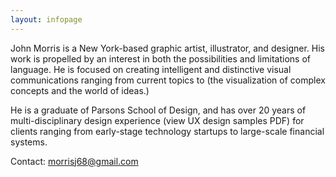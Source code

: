 ```yaml
---
layout: infopage
---
```

John Morris is a New York-based graphic artist, illustrator, and designer. His work is propelled by an interest in both the possibilities and limitations of language. He is focused on creating intelligent and distinctive visual communications ranging from current topics to (the visualization of complex concepts and the world of ideas.) 

He is a graduate of Parsons School of Design, and has over 20 years of multi-disciplinary design experience (view UX design samples PDF) for clients ranging from early-stage technology startups to large-scale financial systems. 

Contact: morrisj68@gmail.com
<style>
	#about-link {
		color: #000;
	}
</style>

